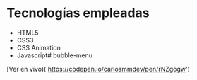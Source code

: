 # Tecnologías empleadas

* HTML5
* CSS3
* CSS Animation
* Javascript# bubble-menu

[Ver en vivo)('https://codepen.io/carlosmmdev/pen/rNZgogw')
